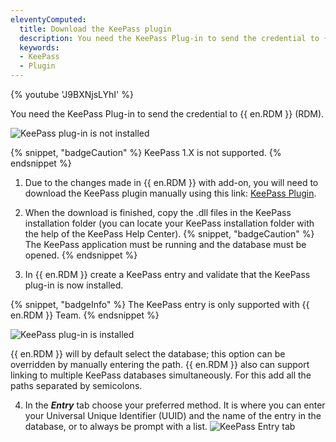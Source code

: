 ```yaml
---
eleventyComputed:
  title: Download the KeePass plugin
  description: You need the KeePass Plug-in to send the credential to {{ en.RDM }}.
  keywords:
  - KeePass
  - Plugin
---
```

{% youtube 'J9BXNjsLYhI' %}

You need the KeePass Plug-in to send the credential to {{ en.RDM }} (RDM).

![KeePass plug-in is not installed](https://cdnweb.devolutions.net/docs/docs_en_kb_KB4021.png)

{% snippet, "badgeCaution" %}
KeePass 1.X is not supported.
{% endsnippet %}

1. Due to the changes made in {{ en.RDM }} with add-on, you will need to download the KeePass plugin manually using this link: [KeePass Plugin](https://cdn.devolutions.net/download/Devolutions.RemoteDesktopManager.KeePassPlugin.2.1.2.0.zip).
1. When the download is finished, copy the .dll files in the KeePass installation folder (you can locate your KeePass installation folder with the help of the KeePass Help Center).
{% snippet, "badgeCaution" %}
The KeePass application must be running and the database must be opened.
{% endsnippet %}

3. In {{ en.RDM }} create a KeePass entry and validate that the KeePass plug-in is now installed.

{% snippet, "badgeInfo" %}
The KeePass entry is only supported with {{ en.RDM }} Team.
{% endsnippet %}

   ![KeePass plug-in is installed](https://cdnweb.devolutions.net/docs/docs_en_kb_KB4022.png)

   {{ en.RDM }} will by default select the database; this option can be overridden by manually entering the path. {{ en.RDM }} also can support linking to multiple KeePass databases simultaneously. For this add all the paths separated by semicolons.

4. In the ***Entry*** tab choose your preferred method. It is where you can enter your Universal Unique Identifier (UUID) and the name of the entry in the database, or to always be prompt with a list.
![KeePass Entry tab](https://cdnweb.devolutions.net/docs/docs_en_kb_KB4023.png)
